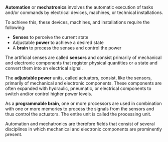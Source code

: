 **Automation** or **mechatronics** involves the automatic execution of tasks and/or commands by electrical devices, machines, or technical installations.

To achieve this, these devices, machines, and installations require the following:
- **Senses** to perceive the current state
- Adjustable **power** to achieve a desired state
- A **brain** to process the senses and control the power

The artificial senses are called **sensors** and consist primarily of mechanical and electronic components that register physical quantities or a state and convert them into an electrical signal.

The **adjustable power** units, called actuators, consist, like the sensors, primarily of mechanical and electronic components. These components are often expanded with hydraulic, pneumatic, or electrical components to switch and/or control higher power levels.

As a **programmable brain**, one or more processors are used in combination with one or more memories to process the signals from the sensors and thus control the actuators. The entire unit is called the processing unit.

Automation and mechatronics are therefore fields that consist of several disciplines in which mechanical and electronic components are prominently present.